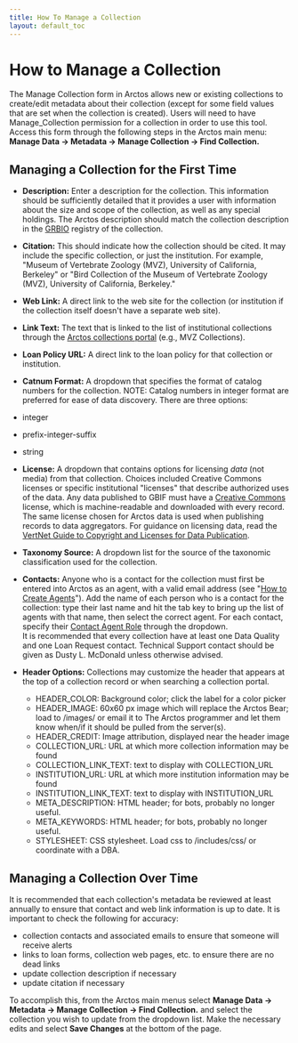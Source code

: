 ```yaml
---
title: How To Manage a Collection
layout: default_toc
---
```


# How to Manage a Collection

The Manage Collection form in Arctos allows new or existing collections to create/edit metadata about their collection (except for some field values that are set when the collection is created). Users will need to have Manage_Collection permission for a collection in order to use this tool. Access this form through the following steps in the Arctos main menu: **Manage Data -> Metadata -> Manage Collection -> Find Collection.**

## Managing a Collection for the First Time

* **Description:** Enter a description for the collection. This information should be sufficiently detailed that it provides a user with information about the size and scope of the collection, as well as any special holdings. The Arctos description should match the collection description in the [GRBIO](http://grbio.org) registry of the collection.

* **Citation:** This should indicate how the collection should be cited. It may include the specific collection, or just the institution. For example, "Museum of Vertebrate Zoology (MVZ), University of California, Berkeley" or "Bird Collection of the Museum of Vertebrate Zoology (MVZ), University of California, Berkeley."

* **Web Link:** A direct link to the web site for the collection (or institution if the collection itself doesn't have a separate web site).

* **Link Text:** The text that is linked to the list of institutional collections through the [Arctos collections portal](http://arctos.database.museum/home.cfm) (e.g., MVZ Collections).

* **Loan Policy URL:** A direct link to the loan policy for that collection or institution.

* **Catnum Format:** A dropdown that specifies the format of catalog numbers for the collection. NOTE: Catalog numbers in integer format are preferred for ease of data discovery. There are three options:

 * integer
 * prefix-integer-suffix
 * string

* **License:** A dropdown that contains options for licensing _data_ (not media) from that collection. Choices included Creative Commons licenses or specific institutional "licenses" that describe authorized uses of the data. Any data published to GBIF must have a [Creative Commons](http://creativecommons.org) license, which is machine-readable and downloaded with every record. The same license chosen for Arctos data is used when publishing records to data aggregators. For guidance on licensing data, read the [VertNet Guide to Copyright and Licenses for Data Publication](http://vertnet.org/resources/datalicensingguide.html).

* **Taxonomy Source:** A dropdown list for the source of the taxonomic classification used for the collection.

* **Contacts:** Anyone who is a contact for the collection must first be entered into Arctos as an agent, with a valid email address (see "[How to Create Agents](https://github.com/ArctosDB/documentation-wiki/wiki/How-to-Create-Agents)"). Add the name of each person who is a contact for the collection: type their last name and hit the tab key to bring up the list of agents with that name, then select the correct agent. 
For each contact, specify their [Contact Agent Role](http://arctos.database.museum/info/ctDocumentation.cfm?table=CTCOLL_CONTACT_ROLE) through the dropdown.  
It is recommended that every collection have at least one Data Quality and one Loan Request contact. Technical Support contact should be given as Dusty L. McDonald unless otherwise advised.


* **Header Options:** Collections may customize the header that appears at the top of a collection record or when searching a collection portal.

  * HEADER_COLOR: Background color; click the label for a color picker
  * HEADER_IMAGE: 60x60 px image which will replace the Arctos Bear; load to /images/ or email it to The Arctos programmer and let them know when/if it should be pulled from the server(s).
  * HEADER_CREDIT: Image attribution, displayed near the header image
  * COLLECTION_URL: URL at which more collection information may be found
  * COLLECTION_LINK_TEXT: text to display with COLLECTION_URL
  * INSTITUTION_URL: URL at which more institution information may be found
  * INSTITUTION_LINK_TEXT: text to display with INSTITUTION_URL
  * META_DESCRIPTION: HTML header; for bots, probably no longer useful.
  * META_KEYWORDS: HTML header; for bots, probably no longer useful.
  * STYLESHEET: CSS stylesheet. Load css to /includes/css/ or coordinate with a DBA.
  
## Managing a Collection Over Time
  
It is recommended that each collection's metadata be reviewed at least annually to ensure that contact and web link information is up to date. It is important to check the following for accuracy:

 * collection contacts and associated emails to ensure that someone will receive alerts
 * links to loan forms, collection web pages, etc. to ensure there are no dead links
 * update collection description if necessary
 * update citation if necessary

To accomplish this, from the Arctos main menus select **Manage Data -> Metadata -> Manage Collection -> Find Collection.** and select the collection you wish to update from the dropdown list. Make the necessary edits and select **Save Changes** at the bottom of the page.
